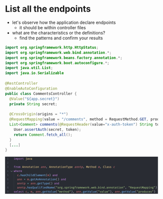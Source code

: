 # List all the endpoints

- let's observe how the application declare endpoints
  - it should be within controller files
- what are the characteristics or the definitions?
  - find the patterns and confirm your results

```java
import org.springframework.http.HttpStatus;
import org.springframework.web.bind.annotation.*;
import org.springframework.beans.factory.annotation.*;
import org.springframework.boot.autoconfigure.*;
import java.util.List;
import java.io.Serializable

@RestController
@EnableAutoConfiguration
public class CommentsController {
  @Value("${app.secret}")
  private String secret;

  @CrossOrigin(origins = "*")
  @RequestMapping(value = "/comments", method = RequestMethod.GET, produces = "application/json")
  List<Comment> comments(@RequestHeader(value="x-auth-token") String token) {
    User.assertAuth(secret, token);
    return Comment.fetch_all();
  }
  [...]
}
```

![](assets/09.png)